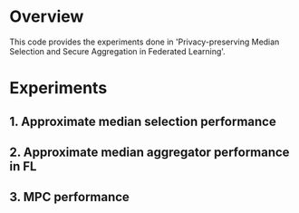# Overview
This code provides the experiments done in 'Privacy-preserving Median Selection and Secure Aggregation in Federated Learning'.

# Experiments
## 1. Approximate median selection performance

## 2. Approximate median aggregator performance in FL

## 3. MPC performance
